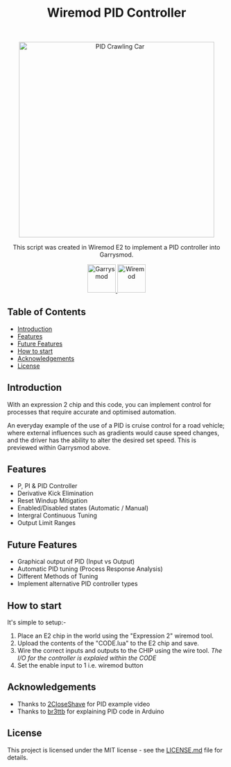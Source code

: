 <h1 align="center"> Wiremod PID Controller </h1> <br>
<p align="center">
  <img alt="PID Crawling Car" title="PID Car" src="https://github.com/j10max-git/Wiremod-PID-Controller/blob/master/preview.gif?raw=true" width="450">  
</p>

<p align="center">
  This script was created in Wiremod E2 to implement a PID controller into Garrysmod.   
</p>

<p align="center">
  <a href="https://gmod.facepunch.com/">
    <img alt="Garrysmod" title="Garrysmod" src="http://cdn.edgecast.steamstatic.com/steam/apps/4000/header.jpg?t=1497714104" height="65">  
  </a>
  <a href="https://github.com/wiremod">
   <img alt="Wiremod" title="Wiremod" src="http://www.dallatorre.tk/wp-content/uploads/2015/12/WIRE.jpg" height="65">
  </a>
</p>

## Table of Contents

- [Introduction](#introduction)
- [Features](#features)
- [Future Features](#future-features)
- [How to start](#how-to-start)
- [Acknowledgements](#acknowledgements)
- [License](#license)

## Introduction

With an expression 2 chip and this code, you can implement control for processes that require accurate and optimised automation. 

An everyday example of the use of a PID is cruise control for a road vehicle; where external influences such as gradients would cause speed changes, and the driver has the ability to alter the desired set speed. This is previewed within Garrysmod above.

## Features

* P, PI & PID Controller
* Derivative Kick Elimination
* Reset Windup Mitigation
* Enabled/Disabled states (Automatic / Manual)
* Intergral Continuous Tuning
* Output Limit Ranges

## Future Features

* Graphical output of PID (Input vs Output)
* Automatic PID tuning (Process Response Analysis)
* Different Methods of Tuning 
* Implement alternative PID controller types

## How to start
It's simple to setup:-
1. Place an E2 chip in the world using the "Expression 2" wiremod tool.
2. Upload the contents of the "CODE.lua" to the E2 chip and save.
3. Wire the correct inputs and outputs to the CHIP using the wire tool.
  <i>The I/O for the controller is explaied within the CODE</i>
3. Set the enable input to 1 i.e. wiremod button

## Acknowledgements
- Thanks to [2CloseShave](https://www.youtube.com/watch?v=PyJfrfFAMHg) for PID example video
- Thanks to [br3ttb](http://brettbeauregard.com/blog/2011/04/improving-the-beginners-pid-introduction/) for explaining PID code in Arduino

## License
This project is licensed under the MIT license - see the [LICENSE.md](LICENSE.md) file for details.
